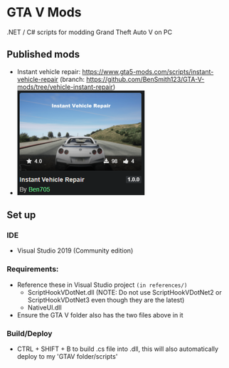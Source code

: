 # GTA V Mods

.NET / C# scripts for modding Grand Theft Auto V on PC

## Published mods
- Instant vehicle repair: https://www.gta5-mods.com/scripts/instant-vehicle-repair (branch: https://github.com/BenSmith123/GTA-V-mods/tree/vehicle-instant-repair)
- ![Instant vehicle repair](references/published-instant-vehicle-repair.png)

## Set up

### IDE
- Visual Studio 2019 (Community edition)

### Requirements:
- Reference these in Visual Studio project `(in references/)`
	- ScriptHookVDotNet.dll (NOTE: Do not use ScriptHookVDotNet2 or ScriptHookVDotNet3 even though they are the latest)
	- NativeUI.dll
- Ensure the GTA V folder also has the two files above in it

### Build/Deploy
- CTRL + SHIFT + B to build .cs file into .dll, this will also automatically deploy to my 'GTAV folder/scripts'
